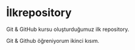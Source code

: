 # İlkrepository

Git & GitHub kursu oluşturduğumuz ilk repository.

Git & Github öğreniyorum ikinci kısım.